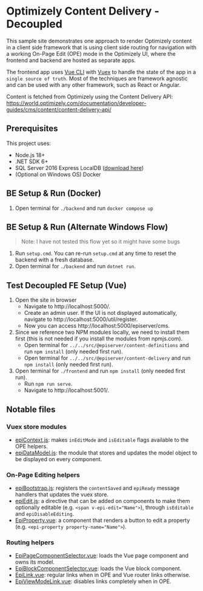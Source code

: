 # Optimizely Content Delivery - Decoupled

This sample site demonstrates one approach to render Optimizely content in a client side framework that is using client side routing for navigation with a working On-Page Edit (OPE) mode in the Optimizely UI, where the frontend and backend are hosted as separate apps.

The frontend app uses [Vue CLI](https://cli.vuejs.org/) with [Vuex](https://next.vuex.vuejs.org/) to handle the state of the app in a `single source of truth`. Most of the techniques are framework agnostic and can be used with any other framework, such as React or Angular.

Content is fetched from Optimizely using the Content Delivery API: https://world.optimizely.com/documentation/developer-guides/cms/content/content-delivery-api/

## Prerequisites

This project uses:
* Node.js 18+
* .NET SDK 6+
* SQL Server 2016 Express LocalDB ([download here](https://www.microsoft.com/en-us/sql-server/sql-server-downloads))
* (Optional on Windows OS) Docker


## BE Setup & Run (Docker)

1. Open terminal for `./backend` and run `docker compose up`


## BE Setup & Run (Alternate Windows Flow)

> Note: I have not tested this flow yet so it might have some bugs

1. Run `setup.cmd`. You can re-run `setup.cmd` at any time to reset the backend with a fresh database.
2. Open terminal for `./backend` and run `dotnet run`.


## Test Decoupled FE Setup (Vue)

1. Open the site in browser
    * Navigate to http://localhost:5000/.
    * Create an admin user. If the UI is not displayed automatically, navigate to http://localhost:5000/util/register.
    * Now you can access http://localhost:5000/episerver/cms.
2. Since we reference two NPM modules locally, we need to install them first (this is not needed if you install the modules from npmjs.com).
    * Open terminal for `../../src/@episerver/content-definitions` and run `npm install` (only needed first run).
    * Open terminal for `../../src/@episerver/content-delivery` and run `npm install` (only needed first run).
3. Open terminal for `./frontend` and run `npm install` (only needed first run).
    * Run `npm run serve`.
    * Navigate to http://localhost:5001/.

## Notable files

### Vuex store modules

* [epiContext.js](frontend/src/store/modules/epiContext.js): makes `inEditMode` and `isEditable` flags available to the OPE helpers.
* [epiDataModel.js](frontend/src/store/modules/epiDataModel.js): the module that stores and updates the model object to be displayed on every component.

### On-Page Editing helpers

* [epiBootstrap.js](frontend/src/epiBootstrap.js): registers the `contentSaved` and `epiReady` message handlers that updates the vuex store.
* [epiEdit.js](frontend/src/directives/epiEdit.js): a directive that can be added on components to make them optionally editable (e.g. `<span v-epi-edit="Name">`), through `isEditable` and `epiDisableEditing`.
* [EpiProperty.vue](frontend/src/components/EpiProperty.vue): a component that renders a button to edit a property (e.g. `<epi-property property-name="Name">`).

### Routing helpers

* [EpiPageComponentSelector.vue](frontend/src/components/EpiPageComponentSelector.vue): loads the Vue page component and owns its model.
* [EpiBlockComponentSelector.vue](frontend/src/components/EpiBlockComponentSelector.vue): loads the Vue block component.
* [EpiLink.vue](frontend/src/components/EpiLink.vue): regular links when in OPE and Vue router links otherwise.
* [EpiViewModeLink.vue](frontend/src/components/EpiViewModeLink.vue): disables links completely when in OPE.
